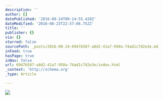 ```yaml
---
description: ''
author: []
datePublished: '2016-08-24T00:14:55.420Z'
dateModified: '2016-08-23T22:57:06.752Z'
title: ''
publisher: {}
via: {}
starred: false
sourcePath: _posts/2016-08-24-6947b587-a8d2-41a7-950a-74ad1c7d2e3e.md
inFeed: true
hasPage: true
inNav: false
url: 6947b587-a8d2-41a7-950a-74ad1c7d2e3e/index.html
_context: 'http://schema.org'
_type: Article

---
```

![](https://the-grid-user-content.s3-us-west-2.amazonaws.com/3a062aea-27c2-4982-a3e2-40a81383e9c8.jpg)